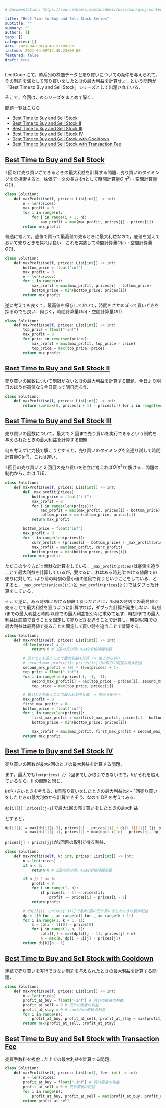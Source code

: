 ```yaml
---
# Documentation: https://sourcethemes.com/academic/docs/managing-content/

title: "Best Time to Buy and Sell Stock Series"
subtitle: ""
summary: ""
authors: []
tags: []
categories: []
date: 2021-04-09T14:40:23+09:00
lastmod: 2021-04-09T14:40:23+09:00
featured: false
draft: true
---
```


LeetCode にて，時系列の株価データと売り買いについての条件を与えられて，その制約を満たして売り買いをしたときの最大利益を計算せよ，という問題が「Best Time to Buy and Sell Stock」シリーズとして出題されている．

そこで，今回はこのシリーズをまとめて解く．

問題一覧はこちら

- [Best Time to Buy and Sell Stock](https://leetcode.com/problems/best-time-to-buy-and-sell-stock/)
- [Best Time to Buy and Sell Stock II](https://leetcode.com/problems/best-time-to-buy-and-sell-stock-ii/)
- [Best Time to Buy and Sell Stock III](https://leetcode.com/problems/best-time-to-buy-and-sell-stock-iii/)
- [Best Time to Buy and Sell Stock IV](https://leetcode.com/problems/best-time-to-buy-and-sell-stock-iv/)
- [Best Time to Buy and Sell Stock with Cooldown](https://leetcode.com/problems/best-time-to-buy-and-sell-stock-with-cooldown/)
- [Best Time to Buy and Sell Stock with Transaction Fee](https://leetcode.com/problems/best-time-to-buy-and-sell-stock-with-transaction-fee/)

## [Best Time to Buy and Sell Stock](https://leetcode.com/problems/best-time-to-buy-and-sell-stock/)

1 回だけ売り買いができるときの最大利益を計算する問題．売り買いのタイミングを全探索すると，株価データの長さを$n$として時間計算量$O(n^2)$・空間計算量$O(1)$．

```python
class Solution:
    def maxProfit(self, prices: List[int]) -> int:
        n = len(prices)
        max_profit = 0
        for i in range(n):
            for j in range(i + 1, n):
                max_profit = max(max_profit, prices[j] - prices[i])
        return max_profit
```

普通に考えて，底値で買って最高値で売るときに最大利益なので，底値を覚えておいて売りどきを探れば良い．これを実装して時間計算量$O(n)$・空間計算量$O(1)$．

```python
class Solution:
    def maxProfit(self, prices: List[int]) -> int:
        bottom_price = float("inf")
        max_profit = 0
        n = len(prices)
        for i in range(n):
            max_profit = max(max_profit, prices[i] - bottom_price)
            bottom_price = min(bottom_price, prices[i])
        return max_profit
```

逆に考えても良くて，最高値を保存しておいて，時間をさかのぼって買いどきを探るのでも良い．同じく，時間計算量$O(n)$・空間計算量$O(1)$．

```python
class Solution:
    def maxProfit(self, prices: List[int]) -> int:
        top_price = float("-inf")
        max_profit = 0
        for price in reversed(prices):
            max_profit = max(max_profit, top_price - price)
            top_price = max(top_price, price)
        return max_profit
```

## [Best Time to Buy and Sell Stock II](https://leetcode.com/problems/best-time-to-buy-and-sell-stock-ii/)

売り買いの回数について制限がないときの最大利益を計算する問題．今日より明日のほうが高値なら今日買って明日売ろう．

```python
class Solution:
    def maxProfit(self, prices: List[int]) -> int:
        return sum(max(0, prices[i + 1] - prices[i]) for i in range(len(prices) - 1))
```

## [Best Time to Buy and Sell Stock III](https://leetcode.com/problems/best-time-to-buy-and-sell-stock-iii/)

売り買いの回数について，最大で 2 回まで売り買いを実行できるという制約を与えられたときの最大利益を計算する問題．

何も考えずに力技で解こうとすると，売り買いのタイミングを全通り試して時間計算量$O(n^4)$．これは遅い．

1 回目の売り買いと 2 回目の売り買いを独立に考えれば$O(n^2)$で解ける．問題の制約からこれは TLE．

```python
class Solution:
    def maxProfit(self, prices: List[int]) -> int:
        def _max_profit(prices):
            bottom_price = float("inf")
            max_profit = 0
            for i in range(len(prices)):
                max_profit = max(max_profit, prices[i] - bottom_price)
                bottom_price = min(bottom_price, prices[i])
            return max_profit

        bottom_price = float("inf")
        max_profit = 0
        for i in range(len(prices)):
            curr_profit = (prices[i] - bottom_price) + _max_profit(prices[i + 1:])
            max_profit = max(max_profit, curr_profit)
            bottom_price = min(bottom_price, prices[i])
        return max_profit
```

ただこのやり方だと無駄な計算をしている．`_max_profit(prices)`は底値を追うことで最大利益を計算しているが，要するにこれはある時刻$i$における値段での売りに対して，$i$より前の時刻の最小値の値段で買うということをしている．とすると，`_max_profit(prices[1:])`と`_max_profit(prices[2:])`ではダブった計算をしている．

そこで逆に，ある時刻$i$における値段で買ったときに，$i$以降の時刻での最高値で売ることで最大利益を狙うように計算すれば，ダブった計算が発生しない．時刻$i$までの最大利益と時刻$i$以降での最大利益を別々に求めて足す．時刻$i$までの最大利益は底値で買うことを固定して売りどきを追うことで計算し，時刻$i$以降での最大利益は最高値で売ることを固定して買い時を追うことで計算する．

```python
class Solution:
    def maxProfit(self, prices: List[int]) -> int:
        if len(prices) < 2:
            return 0 # 1回の売り買いには2単位時間必要

        # 売りどきを追うことで最大利益を計算 -> 後ろから前へ
        # second_max_profit[i]: prices[i:]での取引で可能な最大利益
        second_max_profit = [0] * (len(prices) + 1)
        top_price = float("-inf")
        for i in range(len(prices)-1, -1, -1):
            second_max_profit[i] = max(top_price - prices[i], second_max_profit[i + 1])
            top_price = max(top_price, prices[i])

        # 買いどきを追うことで最大利益を計算 -> 前から後ろへ
        max_profit = 0
        first_max_profit = 0
        bottom_price = float("inf")
        for i in range(len(prices)):
            first_max_profit = max(first_max_profit, prices[i] - bottom_price)
            bottom_price = min(bottom_price, prices[i])

            max_profit = max(max_profit, first_max_profit + second_max_profit[i + 1])
        return max_profit
```

## [Best Time to Buy and Sell Stock IV](https://leetcode.com/problems/best-time-to-buy-and-sell-stock-iv/)

売り買いの回数が最大$k$回のときの最大利益を計算する問題．

まず，最大でも`len(prices) // 2`回までしか取引できないので，$k$がそれを超えているなら，II の問題と同じ．

$k$が小さいときを考える．$k$回売り買いをしたときの最大利益は$k-1$回売り買いをしたときの最大利益から計算できそう．なので DP を考えてみる．

`dp[i][j]`：`prices[:j+1]`で最大`i`回の売り買いをしたときの最大利益

とすると，

```sh
dp[i][j] = max(dp[i][j-1], prices[j] - prices[jj] + dp[i-1][jj]) (jj in range(0, j))
         = max(dp[i][j-1], prices[j] + max(dp[i-1][0] - prices[0], dp[i-1][1] - prices[1], ..., dp[i-1][j] - prices[j]))
```

`prices[j] - prices[jj]`が`i`回目の取引で得る利益．

```python
class Solution:
    def maxProfit(self, k: int, prices: List[int]) -> int:
        n = len(prices)
        if n < 2:
            return 0 # 1回の売り買いには2単位時間必要

        if n // 2 <= k:
            profit = 0
            for i in range(1, n):
                if prices[i - 1] < prices[i]:
                    profit += prices[i] - prices[i - 1]
            return profit

        # dp[i][j]: prices[:j+1]で最大i回の売り買いをしたときの最大利益
        dp = [[0 for _ in range(n)] for _ in range(k + 1)]
        for i in range(1, k + 1, 1):
            m = dp[i - 1][0] - prices[0]
            for j in range(1, n, 1):
                dp[i][j] = max(dp[i][j - 1], prices[j] + m)
                m = max(m, dp[i - 1][j] - prices[j])
        return dp[k][n - 1]
```

## [Best Time to Buy and Sell Stock with Cooldown](https://leetcode.com/problems/best-time-to-buy-and-sell-stock-with-cooldown/)

連続で売り買いを実行できない制約を与えられたときの最大利益を計算する問題．

```python
class Solution:
    def maxProfit(self, prices: List[int]) -> int:
        n = len(prices)
        profit_at_buy = float("-inf") # 買いの直後の利益
        profit_at_sell = 0 # 売りの直後の利益
        profit_at_stay = 0 # cooldown直後の利益
        for i in range(n):
            profit_at_buy, profit_at_sell, profit_at_stay = max(profit_at_buy, profit_at_stay - prices[i]), max(profit_at_sell, profit_at_buy + prices[i]), max(profit_at_stay, profit_at_sell)
        return max(profit_at_sell, profit_at_stay)
```

## [Best Time to Buy and Sell Stock with Transaction Fee](https://leetcode.com/problems/best-time-to-buy-and-sell-stock-with-transaction-fee/)

売買手数料を考慮した上での最大利益を計算する問題．

```python
class Solution:
    def maxProfit(self, prices: List[int], fee: int) -> int:
        n = len(prices)
        profit_at_buy = float("-inf") # 買い直後の利益
        profit_at_sell = 0 # 売り直後の利益
        for i in range(n):
            profit_at_buy, profit_at_sell = max(profit_at_buy, profit_at_sell - prices[i]), max(profit_at_sell, profit_at_buy + prices[i] - fee)
        return profit_at_sell
```
